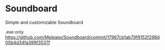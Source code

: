 # Soundboard
Simple and customizable Soundboard

.exe only
https://github.com/Mpleaex/Soundboard/commit/17967cb1ab79f9152f298d00b4d34fa399f3537f
